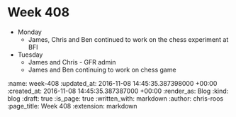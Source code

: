 Week 408
========

* Monday
  * James, Chris and Ben continued to work on the chess experiment at BFI
* Tuesday
  * James and Chris - GFR admin
  * James and Ben continuing to work on chess game

:name: week-408
:updated_at: 2016-11-08 14:45:35.387398000 +00:00
:created_at: 2016-11-08 14:45:35.387387000 +00:00
:render_as: Blog
:kind: blog
:draft: true
:is_page: true
:written_with: markdown
:author: chris-roos
:page_title: Week 408
:extension: markdown
